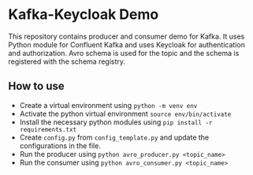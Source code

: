 # Kafka-Keycloak Demo  
This repository contains producer and consumer demo for Kafka. 
It uses Python module for Confluent Kafka and uses Keycloak for authentication and authorization. 
Avro schema is used for the topic and the schema is registered with the schema registry. 

## How to use
- Create a virtual environment using `python -m venv env`
- Activate the python virtual environment `source env/bin/activate`
- Install the necessary python modules using `pip install -r requirements.txt` 
- Create `config.py` from `config_template.py` and update the configurations in the file. 
- Run the producer using `python avro_producer.py <topic_name>`
- Run the consumer using `python avro_consumer.py <topic_name>`